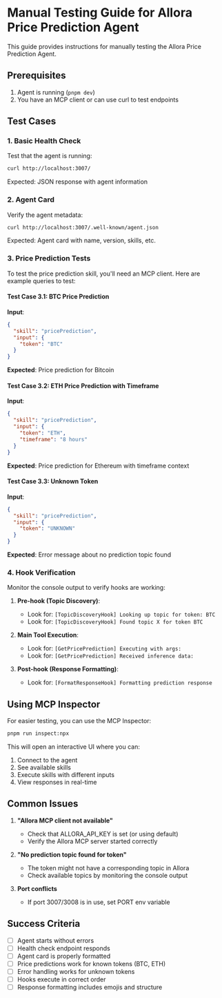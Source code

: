 # Manual Testing Guide for Allora Price Prediction Agent

This guide provides instructions for manually testing the Allora Price Prediction Agent.

## Prerequisites

1. Agent is running (`pnpm dev`)
2. You have an MCP client or can use curl to test endpoints

## Test Cases

### 1. Basic Health Check

Test that the agent is running:

```bash
curl http://localhost:3007/
```

Expected: JSON response with agent information

### 2. Agent Card

Verify the agent metadata:

```bash
curl http://localhost:3007/.well-known/agent.json
```

Expected: Agent card with name, version, skills, etc.

### 3. Price Prediction Tests

To test the price prediction skill, you'll need an MCP client. Here are example queries to test:

#### Test Case 3.1: BTC Price Prediction

**Input**:

```json
{
  "skill": "pricePrediction",
  "input": {
    "token": "BTC"
  }
}
```

**Expected**: Price prediction for Bitcoin

#### Test Case 3.2: ETH Price Prediction with Timeframe

**Input**:

```json
{
  "skill": "pricePrediction",
  "input": {
    "token": "ETH",
    "timeframe": "8 hours"
  }
}
```

**Expected**: Price prediction for Ethereum with timeframe context

#### Test Case 3.3: Unknown Token

**Input**:

```json
{
  "skill": "pricePrediction",
  "input": {
    "token": "UNKNOWN"
  }
}
```

**Expected**: Error message about no prediction topic found

### 4. Hook Verification

Monitor the console output to verify hooks are working:

1. **Pre-hook (Topic Discovery)**:

   - Look for: `[TopicDiscoveryHook] Looking up topic for token: BTC`
   - Look for: `[TopicDiscoveryHook] Found topic X for token BTC`

2. **Main Tool Execution**:

   - Look for: `[GetPricePrediction] Executing with args:`
   - Look for: `[GetPricePrediction] Received inference data:`

3. **Post-hook (Response Formatting)**:
   - Look for: `[FormatResponseHook] Formatting prediction response`

## Using MCP Inspector

For easier testing, you can use the MCP Inspector:

```bash
pnpm run inspect:npx
```

This will open an interactive UI where you can:

1. Connect to the agent
2. See available skills
3. Execute skills with different inputs
4. View responses in real-time

## Common Issues

1. **"Allora MCP client not available"**

   - Check that ALLORA_API_KEY is set (or using default)
   - Verify the Allora MCP server started correctly

2. **"No prediction topic found for token"**

   - The token might not have a corresponding topic in Allora
   - Check available topics by monitoring the console output

3. **Port conflicts**
   - If port 3007/3008 is in use, set PORT env variable

## Success Criteria

- [ ] Agent starts without errors
- [ ] Health check endpoint responds
- [ ] Agent card is properly formatted
- [ ] Price predictions work for known tokens (BTC, ETH)
- [ ] Error handling works for unknown tokens
- [ ] Hooks execute in correct order
- [ ] Response formatting includes emojis and structure
